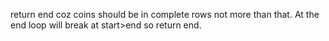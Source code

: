 return end coz coins should be in complete rows not more than that.
At the end loop will break at start>end so return end.